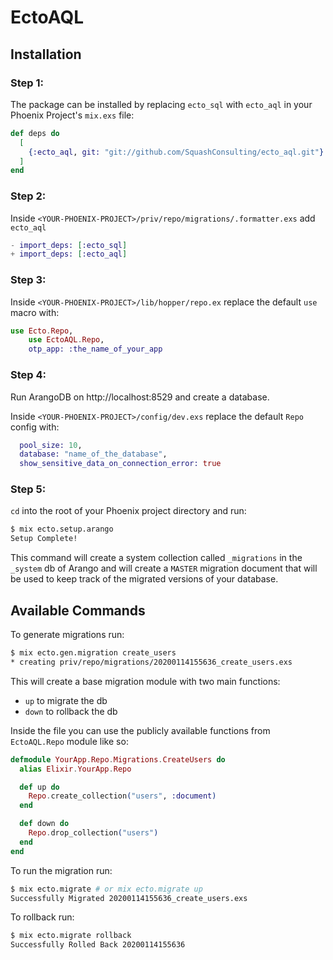 # EctoAQL

## Installation

### Step 1:

The package can be installed
by replacing `ecto_sql` with `ecto_aql` in your Phoenix Project's `mix.exs` file:

```elixir
def deps do
  [
    {:ecto_aql, git: "git://github.com/SquashConsulting/ecto_aql.git"}
  ]
end
```

### Step 2:

Inside `<YOUR-PHOENIX-PROJECT>/priv/repo/migrations/.formatter.exs` add `ecto_aql`

```elixir
- import_deps: [:ecto_sql]
+ import_deps: [:ecto_aql]
```

### Step 3:

Inside `<YOUR-PHOENIX-PROJECT>/lib/hopper/repo.ex` replace the default `use` macro with:

```elixir
use Ecto.Repo,
    use EctoAQL.Repo,
    otp_app: :the_name_of_your_app
```

### Step 4:

Run ArangoDB on http://localhost:8529 and create a database.

Inside `<YOUR-PHOENIX-PROJECT>/config/dev.exs` replace the default `Repo` config with:

```elixir
  pool_size: 10,
  database: "name_of_the_database",
  show_sensitive_data_on_connection_error: true
```

### Step 5:

`cd` into the root of your Phoenix project directory and run:

```bash
$ mix ecto.setup.arango
Setup Complete!
```

This command will create a system collection called `_migrations` in the `_system` db of Arango and will create a `MASTER` migration document that will be used to keep track of the migrated versions of your database.

## Available Commands

To generate migrations run:

```bash
$ mix ecto.gen.migration create_users
* creating priv/repo/migrations/20200114155636_create_users.exs
```

This will create a base migration module with two main functions:

- `up` to migrate the db
- `down` to rollback the db

Inside the file you can use the publicly available functions from `EctoAQL.Repo` module like so:

```elixir
defmodule YourApp.Repo.Migrations.CreateUsers do
  alias Elixir.YourApp.Repo

  def up do
    Repo.create_collection("users", :document)
  end

  def down do
    Repo.drop_collection("users")
  end
end
```

To run the migration run:

```bash
$ mix ecto.migrate # or mix ecto.migrate up
Successfully Migrated 20200114155636_create_users.exs
```

To rollback run:

```bash
$ mix ecto.migrate rollback
Successfully Rolled Back 20200114155636
```
